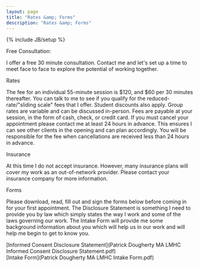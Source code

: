 ```yaml
---
layout: page
title: "Rates &amp; Forms"
description: "Rates &amp; Forms"
---
```

{% include JB/setup %}

Free Consultation:

I offer a free 30 minute consultation.
Contact me and let's set up a time to meet face to face to explore the potential of working together.

Rates

The fee for an individual 55-minute session is $120, and $60 per 30 minutes thereafter. You can talk to me to see if you qualify for the reduced-rate/"sliding scale" fees that I offer. Student discounts also apply.
Group rates are variable and can be discussed in-person.
Fees are payable at your session, in the form of cash, check, or credit card.
If you must cancel your appointment please contact me at least 24 hours in advance. This ensures I can see other clients in the opening and can plan accordingly. You will be responsible for the fee when cancellations are received less than 24 hours in advance.

Insurance

At this time I do not accept insurance. However, many insurance plans will cover my work as an out-of-network provider. Please contact your insurance company for more information.

Forms

Please download, read, fill out and sign the forms below before coming in for your first appointment. The Disclosure Statement is something I need to provide you by law which simply states the way I work and some of the laws governing our work. The Intake Form will provide me some background information about you which will help us in our work and will help me begin to get to know you.

[Informed Consent Disclosure Statement](Patrick Dougherty MA LMHC Informed Consent Disclosure Statement.pdf)<br />
[Intake Form](Patrick Dougherty MA LMHC Intake Form.pdf)<br />

